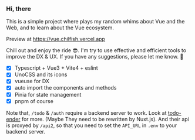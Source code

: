 ### Hi, there

This is a simple project where plays my random whims about Vue and the Web, and to learn about the Vue ecosystem.

Preview at https://vue.chilfish.vercel.app

Chill out and enjoy the ride :sunglasses:. I'm try to use effective and efficient tools to improve the DX & UX. If you have any suggestions, please let me know. :pray:

- [x] Typescript + Vue3 + Vite4 + eslint
- [x] UnoCSS and its icons
- [x] vueuse for DX
- [x] auto import the components and methods
- [x] Pinia for state management
- [x] pnpm of course

Note that, `/todo` & `/auth` require a backend server to work. Look at [todo-ender] for more. (Maybe They need to be rewritten by Nuxt.js). And their api is proxyed by `/api2`, so that you need to set the `API_URL` in `.env` to your backend server.

[todo-ender]: https://github.com/Chilfish/todo-ender
